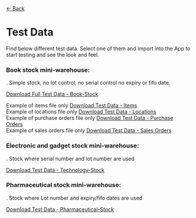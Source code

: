 [← Back](README.md)

# Test Data  

Find below different test data.  Select one of them and import into the App to start testing and see the look and feel.

### Book stock mini-warehouse:  
.  Simple stock, no lot control, no serial control no expiry or fifo date.

[Download Full Test Data - Book-Stock ](asset/Books-Stock-Data.xls)  

Example of items file only
[Download Test Data - Items ](asset/items.xls)  
Example of locations file only
[Download Test Data - Locations ](asset/locations.xls)  
Example of purchase orders file only
[Download Test Data - Purchase Orders ](asset/purchaseorders.xls)  
Example of sales orders file only
[Download Test Data - Sales Orders ](asset/salesorders.xls)  

### Electronic and gadget stock mini-warehouse:  
.  Stock where serial number and lot number are used

[Download Test Data - Technology-Stock ](asset/Technology-Stock-Data.xls)  

### Pharmaceutical stock mini-warehouse:  
.  Stock where Lot number and expiry/fifo dates are used

[Download Test Data - Pharmaceutical-Stock ](asset/Pharmaceutical-Stock-Data.xls)  

